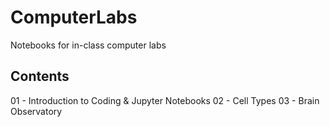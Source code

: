 # ComputerLabs
Notebooks for in-class computer labs

## Contents
01 - Introduction to Coding & Jupyter Notebooks
02 - Cell Types
03 - Brain Observatory
